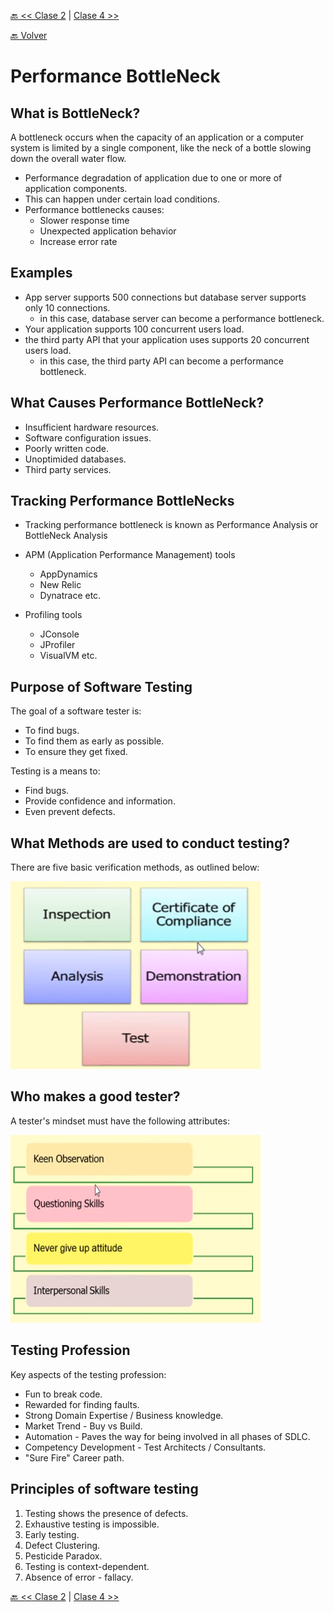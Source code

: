 [🔙 << Clase 2](../02_Class/02_Class.md) | [Clase 4 >>](../04_Class/04_Class.md)

[🔙 Volver](../README.md)


# Performance BottleNeck

## What is BottleNeck?
A bottleneck occurs when the capacity of an application or a computer system is limited by a single component, like the neck of a bottle slowing down the overall water flow.
  - Performance degradation of application due to one or more of application components.
  - This can happen under certain load conditions.
  - Performance bottlenecks causes:
    - Slower response time
    - Unexpected application behavior
    - Increase error rate
## Examples
- App server supports 500 connections but database server supports only 10 connections.
  - in this case, database server can become a performance bottleneck.
- Your application supports 100 concurrent users load.
- the third party API that your application uses supports 20 concurrent users load.
  - in this case, the third party API can become a performance bottleneck.

## What Causes Performance BottleNeck?
- Insufficient hardware resources.
- Software configuration issues.
- Poorly written code.
- Unoptimided databases.
- Third party services.

## Tracking Performance BottleNecks

- Tracking performance bottleneck is known as Performance Analysis or BottleNeck Analysis
- APM (Application Performance Management) tools  
  - AppDynamics
  - New Relic
  - Dynatrace etc.

- Profiling tools
  - JConsole
  - JProfiler
  - VisualVM etc.

## Purpose of Software Testing

The goal of a software tester is:
- To find bugs.
- To find them as early as possible.
- To ensure they get fixed.

Testing is a means to:
- Find bugs.
- Provide confidence and information.
- Even prevent defects.

## What Methods are used to conduct testing?

There are five basic verification methods, as outlined below:

<img src="../assets/methods.png" alt="Methods of testing" width="400" height="300">


## Who makes a good tester?

A tester's mindset must have the following attributes:

<img src="../assets/attibutes.png" alt="Attributes" width="400" height="300">


## Testing Profession

Key aspects of the testing profession:

- Fun to break code.
- Rewarded for finding faults.
- Strong Domain Expertise / Business knowledge.
- Market Trend - Buy vs Build.
- Automation - Paves the way for being involved in all phases of SDLC.
- Competency Development - Test Architects / Consultants.
- "Sure Fire" Career path.

## Principles of software testing

1. Testing shows the presence of defects.
2. Exhaustive testing is impossible.
3. Early testing.
4. Defect Clustering.
5. Pesticide Paradox.
6. Testing is context-dependent.
7. Absence of error - fallacy.



[🔙 << Clase 2](../02_Class/02_Class.md) | [Clase 4 >>](../04_Class/04_Class.md)